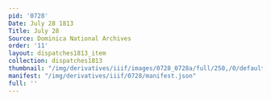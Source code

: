 ```yaml
---
pid: '0728'
Date: July 28 1813
Title: July 28
Source: Dominica National Archives
order: '11'
layout: dispatches1813_item
collection: dispatches1813
thumbnail: "/img/derivatives/iiif/images/0728_0728a/full/250,/0/default.jpg"
manifest: "/img/derivatives/iiif/0728/manifest.json"
full: ''
---
```

